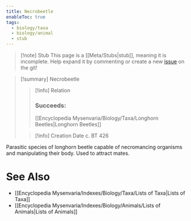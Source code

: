 ```yaml
---
title: Necrobeetle
enableToc: true
tags:
  - biology/taxa
  - biology/animal
  - stub
---
```


> [!note] Stub
> This page is a [[Meta/Stubs|stub]], meaning it is incomplete. Help expand it by commenting or create a new [issue](https://github.com/RagtimeGal/quartz--encyclopedia-mysenvaria/issues/new/choose) on the git!


> [!summary] Necrobeetle
> > [!info] Relation
> > ### Succeeds:
> > [[Encyclopedia Mysenvaria/Biology/Taxa/Longhorn Beetles|Longhorn Beetles]]
>
> > [!info] Creation Date
> > c. BT 426

Parasitic species of longhorn beetle capable of necromancing organisms and manipulating their body. Used to attract mates.

# See Also
- [[Encyclopedia Mysenvaria/Indexes/Biology/Taxa/Lists of Taxa|Lists of Taxa]]
- [[Encyclopedia Mysenvaria/Indexes/Biology/Animals/Lists of Animals|Lists of Animals]]
